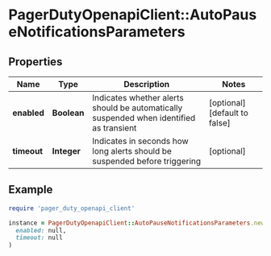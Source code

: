 # PagerDutyOpenapiClient::AutoPauseNotificationsParameters

## Properties

| Name | Type | Description | Notes |
| ---- | ---- | ----------- | ----- |
| **enabled** | **Boolean** | Indicates whether alerts should be automatically suspended when identified as transient | [optional][default to false] |
| **timeout** | **Integer** | Indicates in seconds how long alerts should be suspended before triggering | [optional] |

## Example

```ruby
require 'pager_duty_openapi_client'

instance = PagerDutyOpenapiClient::AutoPauseNotificationsParameters.new(
  enabled: null,
  timeout: null
)
```

